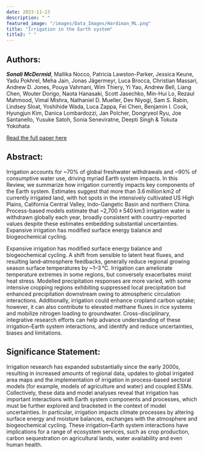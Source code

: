 ```yaml
---
date: 2023-11-23
description: " "
featured_image: "/images/Data_Images/Hardiman_ML.png"
title: "Irrigation in the Earth system"
title2: " "
---
```

## Authors:
***Sonali McDermid***,  Mallika Nocco, Patricia Lawston-Parker, Jessica Keune, Yadu Pokhrel, Meha Jain, Jonas Jägermeyr, Luca Brocca, Christian Massari, Andrew D. Jones, Pouya Vahmani, Wim Thiery, Yi Yao, Andrew Bell, Liang Chen, Wouter Dorigo, Naota Hanasaki, Scott Jasechko, Min-Hui Lo, Rezaul Mahmood, Vimal Mishra, Nathaniel D. Mueller, Dev Niyogi, Sam S. Rabin, Lindsey Sloat, Yoshihide Wada, Luca Zappa, Fei Chen, Benjamin I. Cook, Hyungjun Kim, Danica Lombardozzi, Jan Polcher, Dongryeol Ryu, Joe Santanello, Yusuke Satoh, Sonia Seneviratne, Deepti Singh & Tokuta Yokohata

[Read the full paper here](https://doi.org/10.1038/s43017-023-00438-5)
## Abstract:
Irrigation accounts for ~70% of global freshwater withdrawals and ~90% of consumptive water use, driving myriad Earth system impacts. In this Review, we summarize how irrigation currently impacts key components of the Earth system. Estimates suggest that more than 3.6 million km2 of currently irrigated land, with hot spots in the intensively cultivated US High Plains, California Central Valley, Indo-Gangetic Basin and northern China. Process-based models estimate that ~2,700 ± 540 km3 irrigation water is withdrawn globally each year, broadly consistent with country-reported values despite these estimates embedding substantial uncertainties. Expansive irrigation has modified surface energy balance and biogeochemical cycling.
<!--more-->
Expansive irrigation has modified surface energy balance and biogeochemical cycling. A shift from sensible to latent heat fluxes, and resulting land–atmosphere feedbacks, generally reduce regional growing season surface temperatures by ~1–3 °C. Irrigation can ameliorate temperature extremes in some regions, but conversely exacerbates moist heat stress. Modelled precipitation responses are more varied, with some intensive cropping regions exhibiting suppressed local precipitation but enhanced precipitation downstream owing to atmospheric circulation interactions. Additionally, irrigation could enhance cropland carbon uptake; however, it can also contribute to elevated methane fluxes in rice systems and mobilize nitrogen loading to groundwater. Cross-disciplinary, integrative research efforts can help advance understanding of these irrigation–Earth system interactions, and identify and reduce uncertainties, biases and limitations.

## Significance Statement:
Irrigation research has expanded substantially since the early 2000s, resulting in increased amounts of regional data, updates to global irrigated area maps and the implementation of irrigation in process-based sectoral models (for example, models of agriculture and water) and coupled ESMs. Collectively, these data and model analyses reveal that irrigation has important interactions with Earth system components and processes, which must be further explored and bracketed in the context of model uncertainties. In particular, irrigation impacts climate processes by altering surface energy and moisture balances, exchanges with the atmosphere and biogeochemical cycling. These irrigation–Earth system interactions have implications for a range of ecosystem services, such as crop production, carbon sequestration on agricultural lands, water availability and even human health.
